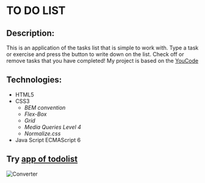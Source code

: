 # TO DO LIST

## **Description:**

This is an application of the tasks list that is simple to work with. Type a task or exercise and press the button to write down on the list. Check off or remove tasks that you have completed! My project is based on the [YouCode](https://youcode.pl/frontend-developer/)

## **Technologies:**

+ HTML5
+ CSS3
  + *BEM convention*
  + *Flex-Box*
  + *Grid*
  + *Media Queries Level 4*
  + *Normalize.css*
+ Java Script ECMAScript 6

## **Try [app of todolist](https://leszekm12.github.io/todolist/)**
![Converter](https://github.com/LeszekM12/Currency-converter/assets/130221590/d970edf3-f4fb-48ed-9c86-b9037f3bc371)
